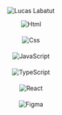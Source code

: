 <p align="center">
  <img src="[https://github.com/DevLabatut/DevLabatut/assets/134607946/a04c9313-e353-445a-8221-1ca2558df9e5](https://github.com/DevLabatut/DevLabatut/assets/134607946/5929ad22-7a95-4759-aae2-5c6bda8bd6fc)" alt="Lucas Labatut">
</p>

<p align="center" style="margin-bottom: 20px;">
  <img src="https://github.com/DevLabatut/DevLabatut/assets/134607946/63711265-0b97-49eb-aac0-11e967f3461d" alt="Html">
</p>

<p align="center" style="margin-bottom: 20px;">
  <img src="" alt="Css">
</p>

<p align="center" style="margin-bottom: 20px;">
  <img src="" alt="JavaScript">
</p>

<p align="center" style="margin-bottom: 20px;">
  <img src="" alt="TypeScript ">
</p>

<p align="center" style="margin-bottom: 20px;">
  <img src="" alt="React">
</p>

<p align="center" style="margin-bottom: 20px;">
  <img src="" alt="Figma">
</p>

